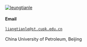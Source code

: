 

[![leungtianle](https://img.shields.io/badge/leungtianle-github-blue?logo=github)](https://github.com/leungtianle)

#### Email
<code>liangtianle@st.cupk.edu.cn</code>  
<br>
China University of Petroleum, Beijing
